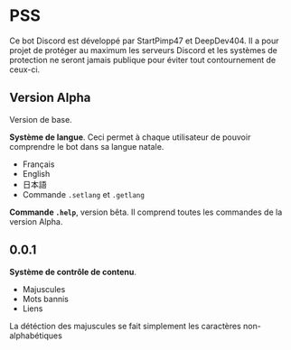 # PSS
Ce bot Discord est développé par StartPimp47 et DeepDev404. Il a pour projet de protéger au maximum les serveurs Discord et les systèmes de protection ne seront jamais publique pour éviter tout contournement de ceux-ci.

## Version Alpha
Version de base.

**Système de langue**. Ceci permet à chaque utilisateur de pouvoir comprendre le bot dans sa langue natale.
  * Français
  * English
  * 日本語
  * Commande `.setlang` et `.getlang`

**Commande `.help`**, version bêta. Il comprend toutes les commandes de la version Alpha.

## 0.0.1

**Système de contrôle de contenu**.
 * Majuscules
 * Mots bannis
 * Liens
 
La détéction des majuscules se fait simplement les caractères non-alphabétiques 
